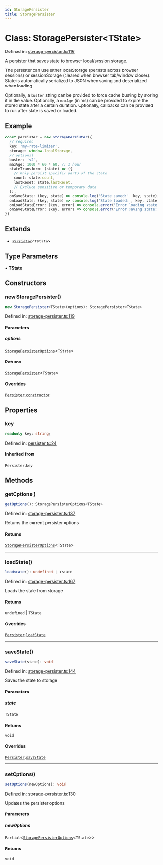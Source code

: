 ```yaml
---
id: StoragePersister
title: StoragePersister
---
```


<!-- DO NOT EDIT: this page is autogenerated from the type comments -->

# Class: StoragePersister\<TState\>

Defined in: [storage-persister.ts:116](https://github.com/TanStack/pacer/blob/main/packages/persister/src/storage-persister.ts#L116)

A persister that saves state to browser local/session storage.

The persister can use either localStorage (persists across browser sessions) or
sessionStorage (cleared when browser tab/window closes). State is automatically
serialized to JSON when saving and deserialized when loading.

Optionally, a `buster` string can be provided to force cache busting by storing it in the value.
Optionally, a `maxAge` (in ms) can be provided to expire the stored state after a certain duration.
Optionally, callbacks can be provided to run after state is saved or loaded.

## Example

```ts
const persister = new StoragePersister({
  // required
  key: 'my-rate-limiter',
  storage: window.localStorage,
  // optional
  buster: 'v2',
  maxAge: 1000 * 60 * 60, // 1 hour
  stateTransform: (state) => ({
    // Only persist specific parts of the state
    count: state.count,
    lastReset: state.lastReset,
    // Exclude sensitive or temporary data
  }),
  onSaveState: (key, state) => console.log('State saved:', key, state),
  onLoadState: (key, state) => console.log('State loaded:', key, state),
  onLoadStateError: (key, error) => console.error('Error loading state:', key, error),
  onSaveStateError: (key, error) => console.error('Error saving state:', key, error)
})
```

## Extends

- [`Persister`](../persister.md)\<`TState`\>

## Type Parameters

• **TState**

## Constructors

### new StoragePersister()

```ts
new StoragePersister<TState>(options): StoragePersister<TState>
```

Defined in: [storage-persister.ts:119](https://github.com/TanStack/pacer/blob/main/packages/persister/src/storage-persister.ts#L119)

#### Parameters

##### options

[`StoragePersisterOptions`](../../interfaces/storagepersisteroptions.md)\<`TState`\>

#### Returns

[`StoragePersister`](../storagepersister.md)\<`TState`\>

#### Overrides

[`Persister`](../persister.md).[`constructor`](../Persister.md#constructors)

## Properties

### key

```ts
readonly key: string;
```

Defined in: [persister.ts:24](https://github.com/TanStack/pacer/blob/main/packages/persister/src/persister.ts#L24)

#### Inherited from

[`Persister`](../persister.md).[`key`](../Persister.md#key-1)

## Methods

### getOptions()

```ts
getOptions(): StoragePersisterOptions<TState>
```

Defined in: [storage-persister.ts:137](https://github.com/TanStack/pacer/blob/main/packages/persister/src/storage-persister.ts#L137)

Returns the current persister options

#### Returns

[`StoragePersisterOptions`](../../interfaces/storagepersisteroptions.md)\<`TState`\>

***

### loadState()

```ts
loadState(): undefined | TState
```

Defined in: [storage-persister.ts:167](https://github.com/TanStack/pacer/blob/main/packages/persister/src/storage-persister.ts#L167)

Loads the state from storage

#### Returns

`undefined` \| `TState`

#### Overrides

[`Persister`](../persister.md).[`loadState`](../Persister.md#loadstate)

***

### saveState()

```ts
saveState(state): void
```

Defined in: [storage-persister.ts:144](https://github.com/TanStack/pacer/blob/main/packages/persister/src/storage-persister.ts#L144)

Saves the state to storage

#### Parameters

##### state

`TState`

#### Returns

`void`

#### Overrides

[`Persister`](../persister.md).[`saveState`](../Persister.md#savestate)

***

### setOptions()

```ts
setOptions(newOptions): void
```

Defined in: [storage-persister.ts:130](https://github.com/TanStack/pacer/blob/main/packages/persister/src/storage-persister.ts#L130)

Updates the persister options

#### Parameters

##### newOptions

`Partial`\<[`StoragePersisterOptions`](../../interfaces/storagepersisteroptions.md)\<`TState`\>\>

#### Returns

`void`
